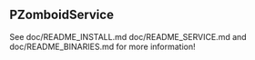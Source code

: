 ## PZomboidService
See doc/README_INSTALL.md doc/README_SERVICE.md and doc/README_BINARIES.md for more information!
